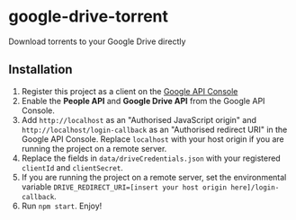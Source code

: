 # google-drive-torrent

Download torrents to your Google Drive directly

## Installation

1. Register this project as a client on the [Google API Console](http://console.developers.google.com)
2. Enable the **People API** and **Google Drive API** from the Google API Console.
3. Add `http://localhost` as an "Authorised JavaScript origin" and `http://localhost/login-callback` as an "Authorised redirect URI" in the Google API Console. Replace `localhost` with your host origin if you are running the project on a remote server.
4. Replace the fields in `data/driveCredentials.json` with your registered `clientId` and `clientSecret`.
5. If you are running the project on a remote server, set the environmental variable `DRIVE_REDIRECT_URI=[insert your host origin here]/login-callback`.
6. Run `npm start`. Enjoy!
